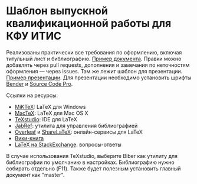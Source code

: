 # Шаблон выпускной квалификационной работы для КФУ ИТИС

Реализованы практически все требования по оформлению, включая титульный лист и библиографию.
[Пример документа](https://dl.dropboxusercontent.com/u/73823000/ITIS_LaTeX_Thesis_Template.pdf).
Правки можно добавлять через pull requests, дополнения и замечания по неточностям оформления — через issues.
Там же лежит шаблон для презентации. [Пример презентации](https://dl.dropboxusercontent.com/u/73823000/ITIS_LaTeX_Thesis_Presentation_Template.pdf). Для презентации необходимо установить шрифты [Bender](http://www.fontsquirrel.com/fonts/bender) и [Source Code Pro](https://github.com/adobe-fonts/source-code-pro/releases/latest).

Ссылки на ресурсы:
* [MiKTeX](http://miktex.org/): LaTeX для Windows
* [MacTeX](https://tug.org/mactex/): LaTeX для Mac OS X
* [TeXstudio](http://texstudio.sourceforge.net/): IDE для LaTeX
* [JabRef](http://jabref.sourceforge.net/): утилита для управления библиографией
* [Overleaf](https://overleaf.com) и [ShareLaTeX](https://sharelatex.com): онлайн-сервисы для LaTeX
* [Вики-книга](https://en.wikibooks.org/wiki/LaTeX)
* [LaTeX на StackExchange](http://tex.stackexchange.com/): вопросы-ответы

В случае использования TeXstudio, выберите Biber как утилиту для библиографии по умолчанию в настройках.
Библиографию нужно собирать отдельно (F11).
Также будет полезным установить главный документ как "master".

